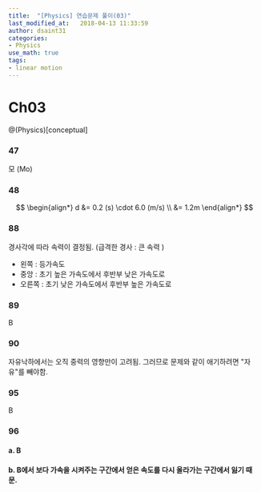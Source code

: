 ```yaml
---
title:  "[Physics] 연습문제 풀이(03)"
last_modified_at:   2018-04-13 11:33:59
author: dsaint31
categories: 
- Physics
use_math: true
tags: 
- linear motion
---
```


# Ch03
@(Physics)[conceptual]

### 47

모 (Mo)

### 48

$$
\begin{align*}
d &= 0.2 (s) \cdot 6.0 (m/s) \\
&= 1.2m
 \end{align*}
$$

### 88

경사각에 따라 속력이 결정됨. (급격한 경사 : 큰 속력 )
* 왼쪽 : 등가속도
* 중앙 : 초기 높은 가속도에서 후반부 낮은 가속도로
* 오른쪽 : 초기 낮은 가속도에서 후반부 높은 가속도로

### 89

B

### 90

자유낙하에서는 오직 중력의 영향만이 고려됨. 그러므로 문제와 같이 애기하려면 "자유"를 빼야함.

### 95

B

### 96

#### a. B
#### b. B에서 보다 가속을 시켜주는 구간에서 얻은 속도를 다시 올라가는 구간에서 잃기 때문.
